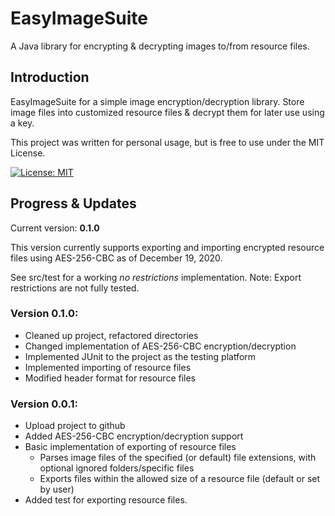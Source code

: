 # EasyImageSuite
A Java library for encrypting &amp; decrypting images to/from resource files.

## Introduction

EasyImageSuite for a simple image encryption/decryption library. Store image files into customized resource files & decrypt them for later use using a key.

This project was written for personal usage, but is free to use under the MIT License.

[![License: MIT](https://img.shields.io/badge/License-MIT-yellow.svg)](https://github.com/austinnixholm/EasyImageSuite/blob/main/LICENSE)

## Progress & Updates
Current version: **0.1.0**

This version currently supports exporting and importing encrypted resource files using AES-256-CBC as of December 19, 2020.

See src/test for a working *no restrictions* implementation.
Note: Export restrictions are not fully tested.

### Version 0.1.0:
- Cleaned up project, refactored directories
- Changed implementation of AES-256-CBC encryption/decryption
- Implemented JUnit to the project as the testing platform
- Implemented importing of resource files
- Modified header format for resource files

### Version 0.0.1: 
- Upload project to github
- Added AES-256-CBC encryption/decryption support
- Basic implementation of exporting of resource files
  - Parses image files of the specified (or default) file extensions, with optional ignored folders/specific files
  - Exports files within the allowed size of a resource file (default or set by user)
- Added test for exporting resource files.
